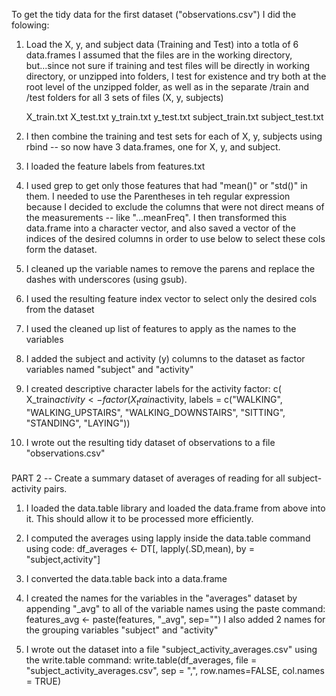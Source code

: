 
To get the tidy data for the first dataset ("observations.csv") I did the folowing:

1. Load the X, y, and subject data (Training and Test) into a totla of 6 data.frames
	I assumed that the files are in the working directory, but...since not sure if training and test files will be directly in working directory, or unzipped into folders, I test for existence and try both at the root level of the unzipped folder, as well as in the separate /train and /test folders for all 3 sets of files (X, y, subjects)

	X_train.txt
  X_test.txt
  y_train.txt
  y_test.txt
  subject_train.txt
  subject_test.txt

2. I then combine the training and test sets for each of X, y, subjects using rbind -- so now have 3 data.frames, one for X, y, and subject. 

3. I loaded the feature labels from features.txt

4. I used grep to get only those features that had "mean()" or "std()" in them. I needed to use the Parentheses in teh regular expression because I decided to exclude the columns that were not direct means of the measurements -- like "...meanFreq".  I then transformed this data.frame into a character vector, and also saved a vector of the indices of the desired columns in order to use below to select these cols form the dataset.

5. I cleaned up the variable names to remove the parens and replace the dashes with underscores (using gsub).

6. I used the resulting feature index vector to select only the desired cols from the dataset

7. I used the cleaned up list of features to apply as the names to the variables

8. I added the subject and activity (y) columns to the dataset as factor variables named "subject" and "activity"

9. I created descriptive character labels for the activity factor:  c(
	X_train$activity <- factor(X_train$activity, labels = c("WALKING", "WALKING_UPSTAIRS", "WALKING_DOWNSTAIRS", "SITTING", "STANDING", "LAYING"))

10. I wrote out the resulting tidy dataset of observations to a file "observations.csv"

###
PART 2 -- Create a summary dataset of averages of reading for all subject-activity pairs.

1. I loaded the data.table library and loaded the data.frame from above into it.  This should allow it to be processed more efficiently.

2. I computed the averages using lapply inside the data.table command using code: 
		df_averages <- DT[, lapply(.SD,mean), by = "subject,activity"]
3. I converted the data.table back into a data.frame

4. I created the names for the variables in the "averages" dataset by appending "_avg" to all of the variable names using the paste command:
	features_avg <- paste(features, "_avg", sep="")
	I also added 2 names for the grouping variables "subject" and "activity"

5. I wrote out the dataset into a file "subject_activity_averages.csv" using the write.table command:
	write.table(df_averages, file = "subject_activity_averages.csv", sep = ",", row.names=FALSE, col.names = TRUE)









